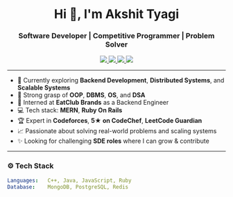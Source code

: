 <h1 align="center">Hi 👋, I'm Akshit Tyagi</h1>
<h3 align="center">Software Developer | Competitive Programmer | Problem Solver</h3>

<p align="center">
  <a href="https://leetcode.com/u/aksh--_it/">
    <img src="https://img.shields.io/badge/LeetCode-Guardian-orange" />
  </a>
  <a href="https://codeforces.com/profile/akshit5638">
    <img src="https://img.shields.io/badge/Codeforces-Expert-blue" />
  </a>
  <a href="https://www.codechef.com/users/akshit5638">
    <img src="https://img.shields.io/badge/CodeChef-5★-brown" />
  </a>
  <a href="mailto:akshit4644@gmail.com">
    <img src="https://img.shields.io/badge/Email-akshit4644@gmail.com-blue" />
  </a>
</p>

---

- 🌱 Currently exploring **Backend Development**, **Distributed Systems**, and **Scalable Systems**
- 🧠 Strong grasp of **OOP**, **DBMS**, **OS**, and **DSA**
- 🔭 Interned at **EatClub Brands** as a Backend Engineer  
- 💻 Tech stack: **MERN**, **Ruby On Rails**
- 🏆 Expert in **Codeforces**, **5★ on CodeChef**, **LeetCode Guardian**
- 📈 Passionate about solving real-world problems and scaling systems
- ✨ Looking for challenging **SDE roles** where I can grow & contribute

---

### ⚙️ Tech Stack

```yaml
Languages:   C++, Java, JavaScript, Ruby
Database:    MongoDB, PostgreSQL, Redis
